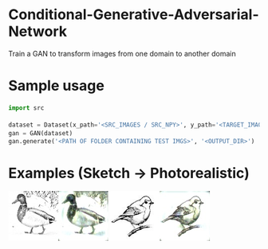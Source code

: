 # Conditional-Generative-Adversarial-Network
Train a GAN to transform images from one domain to another domain

# Sample usage
```python
import src

dataset = Dataset(x_path='<SRC_IMAGES / SRC_NPY>', y_path='<TARGET_IMAGES / TARGET_NPY>', img_size=<INTEGER REPRESENTING DIM OF SQUARE IMG>, resize_required=<True / FALSE>, load=<True / False>)
gan = GAN(dataset)
gan.generate('<PATH OF FOLDER CONTAINING TEST IMGS>', '<OUTPUT_DIR>')
```
# Examples (Sketch -> Photorealistic)
![Example 1](https://github.com/PraneetNeuro/Conditional-Generative-Adversarial-Network/blob/main/2783.jpg?raw=true)
![Example 2](https://github.com/PraneetNeuro/Conditional-Generative-Adversarial-Network/blob/main/testing.jpg?raw=true)
